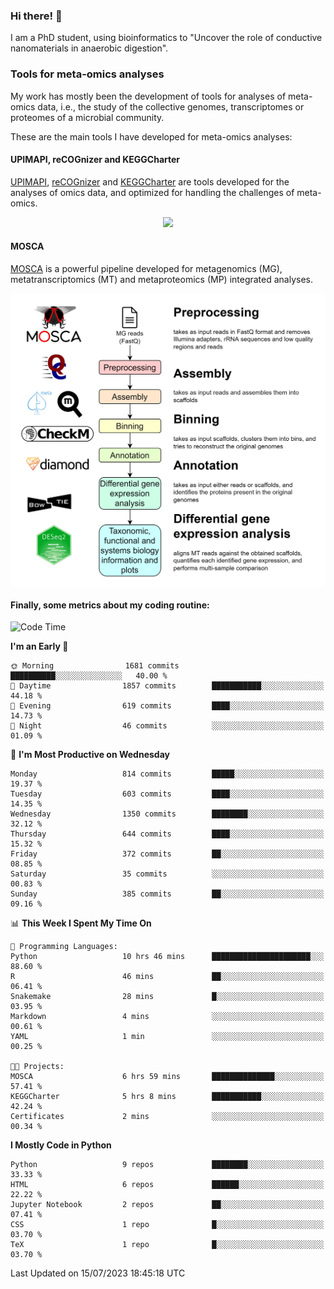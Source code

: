 ### Hi there! 👋

I am a PhD student, using bioinformatics to "Uncover the role of conductive nanomaterials in anaerobic digestion".

### Tools for meta-omics analyses

My work has mostly been the development of tools for analyses of meta-omics data, i.e., the study of the collective genomes, transcriptomes or proteomes of a microbial community.

These are the main tools I have developed for meta-omics analyses:

#### UPIMAPI, reCOGnizer and KEGGCharter

[UPIMAPI](https://github.com/iquasere/UPIMAPI), [reCOGnizer](https://github.com/iquasere/reCOGnizer) and [KEGGCharter](https://github.com/iquasere/KEGGCharter) are tools developed for the analyses of omics data, and optimized for handling the challenges of meta-omics.

<p align="center">
    <img src="assets/annotation_paper.png">
</p>

#### MOSCA

[MOSCA](https://github.com/iquasere/MOSCA) is a powerful pipeline developed for metagenomics (MG), metatranscriptomics (MT) and metaproteomics (MP) integrated analyses.

<p align="center">
    <img src="assets/mosca_workflow.png" align="center" width="700">
</p>


#### Finally, some metrics about my coding routine:

<!--START_SECTION:waka-->
![Code Time](http://img.shields.io/badge/Code%20Time-625%20hrs%201%20min-blue)

**I'm an Early 🐤** 

```text
🌞 Morning                1681 commits        ██████████░░░░░░░░░░░░░░░   40.00 % 
🌆 Daytime                1857 commits        ███████████░░░░░░░░░░░░░░   44.18 % 
🌃 Evening                619 commits         ████░░░░░░░░░░░░░░░░░░░░░   14.73 % 
🌙 Night                  46 commits          ░░░░░░░░░░░░░░░░░░░░░░░░░   01.09 % 
```
📅 **I'm Most Productive on Wednesday** 

```text
Monday                   814 commits         █████░░░░░░░░░░░░░░░░░░░░   19.37 % 
Tuesday                  603 commits         ████░░░░░░░░░░░░░░░░░░░░░   14.35 % 
Wednesday                1350 commits        ████████░░░░░░░░░░░░░░░░░   32.12 % 
Thursday                 644 commits         ████░░░░░░░░░░░░░░░░░░░░░   15.32 % 
Friday                   372 commits         ██░░░░░░░░░░░░░░░░░░░░░░░   08.85 % 
Saturday                 35 commits          ░░░░░░░░░░░░░░░░░░░░░░░░░   00.83 % 
Sunday                   385 commits         ██░░░░░░░░░░░░░░░░░░░░░░░   09.16 % 
```


📊 **This Week I Spent My Time On** 

```text
💬 Programming Languages: 
Python                   10 hrs 46 mins      ██████████████████████░░░   88.60 % 
R                        46 mins             ██░░░░░░░░░░░░░░░░░░░░░░░   06.41 % 
Snakemake                28 mins             █░░░░░░░░░░░░░░░░░░░░░░░░   03.95 % 
Markdown                 4 mins              ░░░░░░░░░░░░░░░░░░░░░░░░░   00.61 % 
YAML                     1 min               ░░░░░░░░░░░░░░░░░░░░░░░░░   00.25 % 

🐱‍💻 Projects: 
MOSCA                    6 hrs 59 mins       ██████████████░░░░░░░░░░░   57.41 % 
KEGGCharter              5 hrs 8 mins        ███████████░░░░░░░░░░░░░░   42.24 % 
Certificates             2 mins              ░░░░░░░░░░░░░░░░░░░░░░░░░   00.34 % 
```

**I Mostly Code in Python** 

```text
Python                   9 repos             ████████░░░░░░░░░░░░░░░░░   33.33 % 
HTML                     6 repos             ██████░░░░░░░░░░░░░░░░░░░   22.22 % 
Jupyter Notebook         2 repos             ██░░░░░░░░░░░░░░░░░░░░░░░   07.41 % 
CSS                      1 repo              █░░░░░░░░░░░░░░░░░░░░░░░░   03.70 % 
TeX                      1 repo              █░░░░░░░░░░░░░░░░░░░░░░░░   03.70 % 
```




 Last Updated on 15/07/2023 18:45:18 UTC
<!--END_SECTION:waka-->
